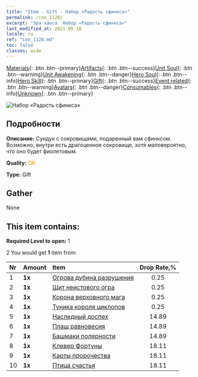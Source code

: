 ```yaml
---
title: "Item - Gift - Набор «Радость сфинкса»"
permalink: /con_1128/
excerpt: "Эра хаоса  Набор «Радость сфинкса»"
last_modified_at: 2021-05-18
locale: ru
ref: "con_1128.md"
toc: false
classes: wide
---
```

 [Materials](/ItemsRU/){: .btn .btn--primary}[Artifacts](/ItemsRU/Artifacts/){: .btn .btn--success}[Unit Soul](/ItemsRU/UnitSoul/){: .btn .btn--warning}[Unit Awakening](/ItemsRU/UnitAwakening/){: .btn .btn--danger}[Hero Soul](/ItemsRU/HeroSoul/){: .btn .btn--info}[Hero Skill](/ItemsRU/HeroSkill/){: .btn .btn--primary}[Gift](/ItemsRU/Gift/){: .btn .btn--success}[Event related](/ItemsRU/Events/){: .btn .btn--warning}[Avatars](/ItemsRU/Avatars/){: .btn .btn--danger}[Consumables](/ItemsRU/Consumables/){: .btn .btn--info}[Unknown](/ItemsRU/Unknown/){: .btn .btn--primary}

 ![Набор «Радость сфинкса»](/images/t/i_907003.png)

## Подробности
 **Описание:** Сундук с сокровищами, подаренный вам сфинксом. Возможно, внутри есть драгоценное сокровище, хотя маловероятно, что оно будет фиолетовым.

 **Quality:** <span style="color: #FF8C00">OK</span>

 **Type:** Gift

## Gather

  None

## This item contains:

 **Required Level to open:** 1

 2 You would get **1** item  from:

  | Nr | Amount |     Item    | Drop Rate,% |
  |:---|:-------|:------------|:---------:|
  | 1 |  **1x** | [Огрова дубина разрушения](/ItemsRU/art_125/) | 0.25 | 
  | 2 |  **1x** | [Щит неистового огра](/ItemsRU/art_126/) | 0.25 | 
  | 3 |  **1x** | [Корона верховного мага](/ItemsRU/art_127/) | 0.25 | 
  | 4 |  **1x** | [Туника короля циклопов](/ItemsRU/art_128/) | 0.25 | 
  | 5 |  **1x** | [Наследный доспех](/ItemsRU/art_118/) | 14.89 | 
  | 6 |  **1x** | [Плащ равновесия](/ItemsRU/art_119/) | 14.89 | 
  | 7 |  **1x** | [Башмаки полярности](/ItemsRU/art_120/) | 14.89 | 
  | 8 |  **1x** | [Клевер Фортуны](/ItemsRU/art_109/) | 18.11 | 
  | 9 |  **1x** | [Карты пророчества](/ItemsRU/art_110/) | 18.11 | 
  | 10 |  **1x** | [Птица счастья](/ItemsRU/art_111/) | 18.11 | 
